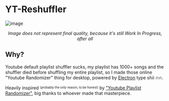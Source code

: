 
# YT-Reshuffler
![image](https://github.com/user-attachments/assets/aebe4bee-3d95-421c-8df8-e342ef65b63d)
<p align=center> <i>Image does not represent final quality, because it's still Work In Progress, after all </i></p>

## Why?
Youtube default playlist shuffler sucks, my playlist has 1000+ songs and the shuffler died before shuffling my entire playlist, so I made those online "Youtube Randomizer" thing for desktop, powered by [Electron](https://www.electronjs.org/) type shii 🔥🔥.

Heavily inspired <sup><sub>(probably the only reason, to be honest)</sub></sup> by ["Youtube Playlist Randomizer"](https://youtube-playlist-randomizer.bitbucket.io/), big thanks to whoever made that masterpiece.
